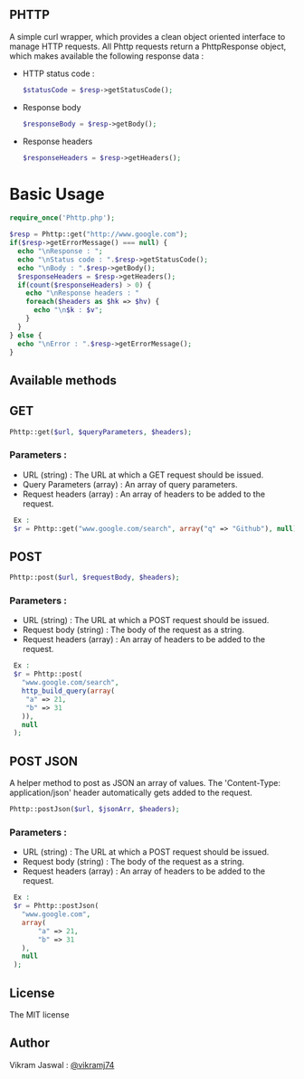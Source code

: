 PHTTP
-------
A simple curl wrapper, which provides a clean object oriented interface to manage HTTP requests. All Phttp requests return a PhttpResponse object, which makes available the following response data :
- HTTP status code : 
  ```php 
  $statusCode = $resp->getStatusCode();
  ```
- Response body
  ```php 
  $responseBody = $resp->getBody();
  ```
- Response headers
  ```php 
  $responseHeaders = $resp->getHeaders();
  ```

# Basic Usage
```php
require_once('Phttp.php');

$resp = Phttp::get("http://www.google.com");
if($resp->getErrorMessage() === null) {
  echo "\nResponse : ";
  echo "\nStatus code : ".$resp->getStatusCode();
  echo "\nBody : ".$resp->getBody();
  $responseHeaders = $resp->getHeaders();
  if(count($responseHeaders) > 0) {
    echo "\nResponse headers : "
    foreach($headers as $hk => $hv) {
      echo "\n$k : $v";
    }
  }
} else {
  echo "\nError : ".$resp->getErrorMessage();
}
```
Available methods
-------------------
## GET 
```php
Phttp::get($url, $queryParameters, $headers);
```
### Parameters :
- URL (string) : The URL at which a GET request should be issued.
- Query Parameters (array) : An array of query parameters. 
- Request headers (array) : An array of headers to be added to the request.
 ```php 
  Ex : 
  $r = Phttp::get("www.google.com/search", array("q" => "Github"), null);
  ``` 

## POST
```php
Phttp::post($url, $requestBody, $headers);
```
### Parameters :
- URL (string) : The URL at which a POST request should be issued.
- Request body (string) : The body of the request as a string. 
- Request headers (array) : An array of headers to be added to the request.
 ```php 
  Ex : 
  $r = Phttp::post(
    "www.google.com/search", 
    http_build_query(array(
     "a" => 21,
     "b" => 31
    )),
    null
  );
  ```
## POST JSON
A helper method to post as JSON an array of values. The 'Content-Type: application/json' header automatically gets added to the request.
```php
Phttp::postJson($url, $jsonArr, $headers);
```
### Parameters :
- URL (string) : The URL at which a POST request should be issued.
- Request body (string) : The body of the request as a string. 
- Request headers (array) : An array of headers to be added to the request.
 ```php 
  Ex : 
  $r = Phttp::postJson(
    "www.google.com", 
    array( 
        "a" => 21, 
        "b" => 31 
    ), 
    null
  );
  ```
  
License
---------
The MIT license

Author
--------
Vikram Jaswal :   [@vikramj74](https://github.com/vikramj74 "@vikramj74")


